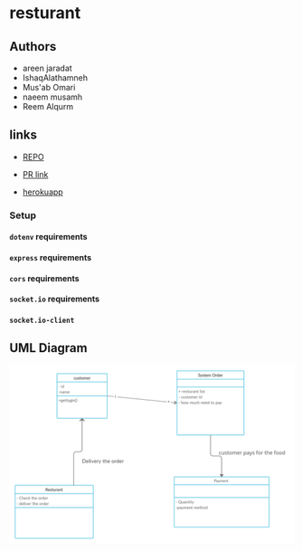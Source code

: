 # resturant

## Authors

* areen jaradat
* IshaqAlathamneh
* Mus'ab Omari
* naeem musamh
* Reem Alqurm

## links

- [REPO](https://github.com/IshaqAlathamneh/resturant)

- [PR link](https://github.com/IshaqAlathamneh/resturant/pulls)

- [herokuapp](https://elephant-project.herokuapp.com/)

### Setup

#### `dotenv` requirements

#### `express` requirements

#### `cors` requirements

#### `socket.io` requirements

#### `socket.io-client`

## UML Diagram

<img src ="UML.png" >